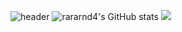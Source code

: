 
![header](https://capsule-render.vercel.app/api?type=waving&color=gradient&height=300&section=header&text=Welcome!)
![rararnd4's GitHub stats](https://github-readme-stats.vercel.app/api?username=rararnd4&theme=default&show_icons=true)
<img src="https://img.shields.io/badge/Python-3776AB?style=flat-square&logo=Python&logoColor=white"/>
<!--
**rararnd4/rararnd4** is a ✨ _special_ ✨ repository because its `README.md` (this file) appears on your GitHub profile.

Here are some ideas to get you started:

- 🔭 I’m currently working on ...
- 🌱 I’m currently learning ...
- 👯 I’m looking to collaborate on ...
- 🤔 I’m looking for help with ...
- 💬 Ask me about ...
- 📫 How to reach me: ...
- 😄 Pronouns: ...
- ⚡ Fun fact: ...
-->
